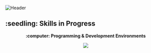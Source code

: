 ![Header](https://github.com/user-attachments/assets/7a1f150c-c022-43f2-9d38-5618ad899933)
 
<p align=center>
  <h2><b>:seedling: Skills in Progress</b></h2>
</p>

<p align=center>
  <b>:computer: Programming & Development Environments</b>
</p>

<p align=center>
  <img src="https://skillicons.dev/icons?i=cpp,c,java,vscode,idea,arduino,bash,python,git,linux&theme=light"/>
</p>

<!--

![Header](https://github.com/user-attachments/assets/2e0aae05-9fbb-4b25-840c-443b5d6aa1ee)
- 🔭 I’m currently working on ...
- 🌱 I’m currently learning ...

- 👯 I’m looking to collaborate on ...
- 🤔 I’m looking for help with ...

- 📫 How to reach me: ...
- ⚡ Fun fact: ...

## Let's Connect
<p align="center">
  <a href=""><img src="https://img.icons8.com/bubbles/50/000000/web.png" alt="Website"/></a>
	<a href="mailto:"><img src="https://img.icons8.com/bubbles/50/000000/gmail.png" alt="Gmail"/></a>
	<a href=""><img src="https://img.icons8.com/bubbles/50/000000/github.png" alt="GitHub"/></a>
	<a href=""><img src="https://img.icons8.com/bubbles/50/000000/linkedin.png" alt="LinkedIn"/></a>
</p>


<p align=center>
  <img src="https://skillicons.dev/icons?i=html,css,javascript,bootstrap,figma,illustrator,photoshop,latex,opencv,ros,ubuntu&theme=light"/>
</p>
-->

